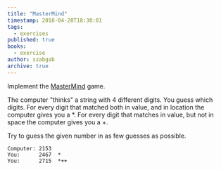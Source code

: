 ```yaml
---
title: "MasterMind"
timestamp: 2018-04-20T18:30:01
tags:
  - exercises
published: true
books:
  - exercise
author: szabgab
archive: true
---
```



Implement the [MasterMind](https://en.wikipedia.org/wiki/Mastermind_(board_game)) game.



The computer "thinks" a string with 4 different digits. You guess which digits.
For every digit that matched both in value, and in location the computer gives you a *.
For every digit that matches in value, but not in space the computer gives you a +.


Try to guess the given number in as few guesses as possible.

```
Computer: 2153
You:      2467  *
You:      2715  *++
```

